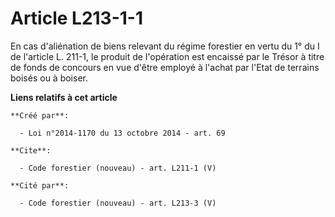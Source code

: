 # Article L213-1-1

En cas d'aliénation de biens relevant du régime forestier en vertu du 1° du I de l'article L. 211-1, le produit de
l'opération est encaissé par le Trésor à titre de fonds de concours en vue d'être employé à l'achat par l'Etat de terrains
boisés ou à boiser.

**Liens relatifs à cet article**

	**Créé par**:

	  - Loi n°2014-1170 du 13 octobre 2014 - art. 69

	**Cite**:

	  - Code forestier (nouveau) - art. L211-1 (V)

	**Cité par**:

	  - Code forestier (nouveau) - art. L213-3 (V)
